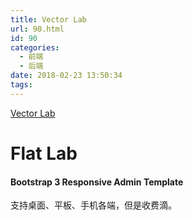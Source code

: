 ```yaml
---
title: Vector Lab
url: 90.html
id: 90
categories:
  - 前端
  - 后端
date: 2018-02-23 13:50:34
tags:
---
```


[Vector Lab](http://thevectorlab.net/)

Flat Lab
========

#### Bootstrap 3 Responsive Admin Template

支持桌面、平板、手机各端，但是收费滴。